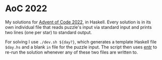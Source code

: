 AoC 2022
========

My solutions for [Advent of Code 2022](https://adventofcode.com/2022), in
Haskell. Every solution is in its own individual file that reads puzzle's input
via standard input and prints two lines (one per star) to standard output.

For solving I use `./dev.sh ${day?}`, which generates a template Haskell file
`$day.hs` and a blank `in` file for the puzzle input. The script then uses
[entr](https://eradman.com/entrproject/) to re-run the solution whenever any of
these two files are written to.
